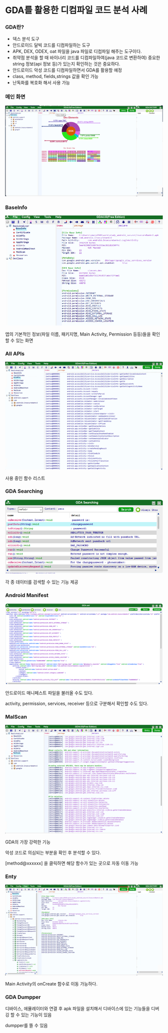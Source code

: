 # GDA를 활용한 디컴파일 코드 분석 사례

### GDA란?

- 덱스 분석 도구
- 안드로이드 달빅 코드를 디컴파일하는 도구
- APK, DEX, ODEX, oat 파일을 java 파일로 디컴파일 해주는 도구이다.
- 취약점 분석을 할 때 바이너리 코드를 디컴파일하여(java 코드로 변환하여) 중요한 string 정보(api 정보 등)가 있는지 확인하는 것은 중요하다.
- 안드로이드 악성 코드를 디컴파일하면서 GDA를 활용할 예정
- class, method, fields,strings 값을 확인 가능
- 난독화를 복호화 해서 사용 가능

### 메인 화면

![Untitled](/Resources/03/ch.05/1.png)

### BaseInfo

![Untitled](/Resources/03/ch.05/2.png)

앱의 기본적인 정보(파일 이름, 패키지명, Main Activity, Permission 등등)들을 확인할 수 있는 화면

### All APIs

![Untitled](/Resources/03/ch.05/3.png)

사용 중인 함수 리스트

### GDA Searching

![Untitled](/Resources/03/ch.05/4.png)

각 종 데이터를 검색할 수 있는 기능 제공

### Android Manifest

![Untitled](/Resources/03/ch.05/5.png)

안드로이드 매니페스트 파일을 불러올 수도 있다.

activity, permission, services, receiver 등으로 구분해서 확인할 수도 있다.

### MalScan

![Untitled](/Resources/03/ch.05/6.png)

GDA의 가장 강력한 기능

악성 코드로 의심되는 부분을 확인 후 분석할 수 있다.

[method@xxxxxx] 을 클릭하면 해당 함수가 있는 곳으로 자동 이동 가능

### Enty

![Untitled](/Resources/03/ch.05/7.png)

Main Activity의 onCreate 함수로 이동 가능하다.

### GDA Dumpper

디바이스, 에뮬레이터와 연결 후 apk 파일을 설치해서 디바이스에 있는 기능들을 디버깅 할 수 있는 기능이 있음

dumpper를 뜰 수 있음